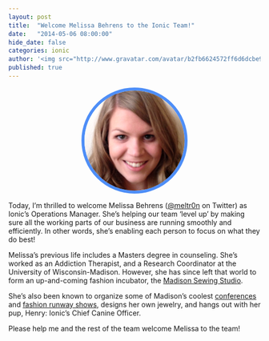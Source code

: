```yaml
---
layout: post
title:  "Welcome Melissa Behrens to the Ionic Team!"
date:   "2014-05-06 08:00:00"
hide_date: false
categories: ionic
author: '<img src="http://www.gravatar.com/avatar/b2fb6624572ff6d6dcbe98bd787b9e9b.png?s=48&amp;d=mm" class="author-icon"><a href="http://twitter.com/benjsperry" target="_blank">@benjsperry</a>'
published: true
---
```


<div style="height: 200px; width: 200px; border-radius: 600px; border: 6px solid #4e8ef7; overflow: hidden; margin: 15px auto"> 
  <img src="/img/blog/melissa-md.png" alt="Melissa Behrens">
</div>

Today, I’m thrilled to welcome Melissa Behrens ([@meltr0n](https://twitter.com/meltr0n) on Twitter) as Ionic’s Operations Manager. She’s helping our team ‘level up’ by making sure all the working parts of our business are running smoothly and efficiently. In other words, she’s enabling each person to focus on what they do best!

Melissa’s previous life includes a Masters degree in counseling. She’s worked as an Addiction Therapist, and a Research Coordinator at the University of Wisconsin-Madison. However, she has since left that world to form an up-and-coming fashion incubator, the [Madison Sewing Studio](http://madisonsewingstudio.com/).

<!-- more -->

She’s also been known to organize some of Madison’s coolest [conferences](http://www.designlikemad.org/) and [fashion runway shows](http://www.madrunway.com/#&panel1-1), designs her own jewelry, and hangs out with her pup, Henry: Ionic’s Chief Canine Officer.

Please help me and the rest of the team welcome Melissa to the team!